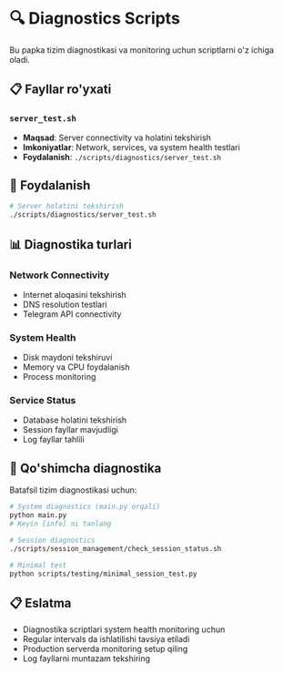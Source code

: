 # 🔍 Diagnostics Scripts

Bu papka tizim diagnostikasi va monitoring uchun scriptlarni o'z ichiga oladi.

## 📋 Fayllar ro'yxati

### `server_test.sh`
- **Maqsad**: Server connectivity va holatini tekshirish
- **Imkoniyatlar**: Network, services, va system health testlari
- **Foydalanish**: `./scripts/diagnostics/server_test.sh`

## 🚀 Foydalanish

```bash
# Server holatini tekshirish
./scripts/diagnostics/server_test.sh
```

## 📊 Diagnostika turlari

### Network Connectivity
- Internet aloqasini tekshirish
- DNS resolution testlari
- Telegram API connectivity

### System Health
- Disk maydoni tekshiruvi
- Memory va CPU foydalanish
- Process monitoring

### Service Status
- Database holatini tekshirish
- Session fayllar mavjudligi
- Log fayllar tahlili

## 🔧 Qo'shimcha diagnostika

Batafsil tizim diagnostikasi uchun:

```bash
# System diagnostics (main.py orqali)
python main.py
# Keyin [info] ni tanlang

# Session diagnostics
./scripts/session_management/check_session_status.sh

# Minimal test
python scripts/testing/minimal_session_test.py
```

## 📋 Eslatma

- Diagnostika scriptlari system health monitoring uchun
- Regular intervals da ishlatilishi tavsiya etiladi
- Production serverda monitoring setup qiling
- Log fayllarni muntazam tekshiring